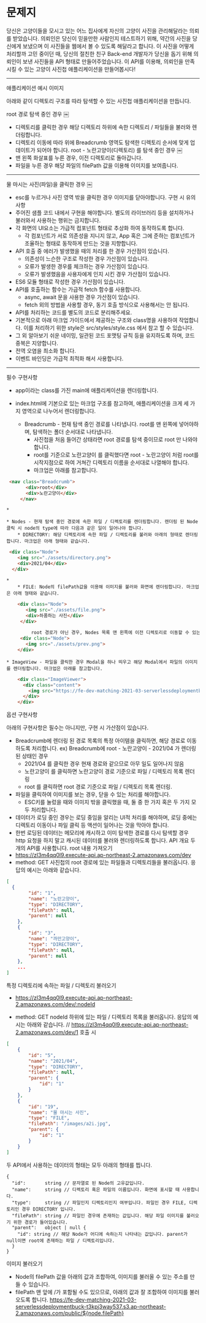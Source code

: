 # 문제지
    
당신은 고양이들을 모시고 있는 어느 집사에게 자신의 고양이 사진을 관리해달라는 의뢰를 받았습니다.
의뢰인은 당신이 믿을만한 사람인지 테스트하기 위해, 약간의 사진을 당신에게 보냈으며 이 사진들을 웹에서 볼 수 있도록 해달라고 합니다.
이 사진을 어떻게 처리할까 고민 중이던 때, 당신의 절친한 친구 Back-end 개발자가 당신을 돕기 위해 의뢰인이 보낸 사진들을 API 형태로 만들어주었습니다.
이 API를 이용해, 의뢰인을 만족시킬 수 있는 고양이 사진첩 애플리케이션을 만들어봅시다!

---

애플리케이션 예시 이미지

아래와 같이 디렉토리 구조를 따라 탐색할 수 있는 사진첩 애플리케이션을 만듭니다.

root 경로 탐색 중인 경우
￼
* 디렉토리를 클릭한 경우 해당 디렉토리 하위에 속한 디렉토리 / 파일들을 불러와 렌더링합니다.
* 디렉토리 이동에 따라 위에 Breadcrumb 영역도 탐색한 디렉토리 순서에 맞게 업데이트가 되어야 합니다.
root - 노란고양이(디렉토리) 를 탐색 중인 경우
￼
* 맨 왼쪽 화살표를 누른 경우, 이전 디렉토리로 돌아갑니다.
* 파일을 누른 경우 해당 파일의 filePath 값을 이용해 이미지를 보여줍니다.

---

물 마시는 사진(파일)을 클릭한 경우
￼
* esc를 누르거나 사진 영역 밖을 클릭한 경우 이미지를 닫아야합니다.
구현 시 유의사항
* 주어진 샘플 코드 내에서 구현을 해야합니다. 별도의 라이브러리 등을 설치하거나 불러와서 사용하는 행위는 금지합니다.
* 각 화면의 UI요소는 가급적 컴포넌트 형태로 추상화 하여 동작하도록 합니다.
    * 각 컴포넌트가 서로 의존성을 지니지 않고, App 혹은 그에 준하는 컴포넌트가 조율하는 형태로 동작하게 만드는 것을 지향합니다.
* API 호출 중 에러가 발생했을 때의 처리를 한 경우 가산점이 있습니다.
    * 의존성이 느슨한 구조로 작성한 경우 가산점이 있습니다.
    * 오류가 발생한 경우를 체크하는 경우 가산점이 있습니다.
    * 오류가 발생했음을 사용자에게 인지 시킨 경우 가산점이 있습니다.
* ES6 모듈 형태로 작성한 경우 가산점이 있습니다.
* API를 호출하는 함수는 가급적 fetch 함수를 사용합니다.
    * async, await 문을 사용한 경우 가산점이 있습니다.
    * fetch 외의 방법을 사용할 경우, 동기 호출 방식으로 사용해서는 안 됩니다.
* API를 처리하는 코드를 별도의 코드로 분리해주세요.
* 기본적으로 아래 마크업 가이드에서 제공하는 구조와 class명을 사용하여 작업합니다. 이를 처리하기 위한 style은 src/styles/style.css 에서 참고 할 수 있습니다.
* 그 외 알아보기 쉬운 네이밍, 일관된 코드 포맷팅 규칙 등을 유지하도록 하며, 코드 중복은 지양합니다.
* 전역 오염을 최소화 합니다.
* 이벤트 바인딩은 가급적 최적화 해서 사용합니다.

---

필수 구현사항
* app이라는 class를 가진 main에 애플리케이션을 렌더링합니다.

* index.html에 기본으로 있는 마크업 구조를 참고하여, 애플리케이션을 크게 세 가지 영역으로 나누어서 렌더링합니다.

    * Breadcrumb - 현재 탐색 중인 경로를 나타냅니다. root를 맨 왼쪽에 넣어야하며, 탐색하는 폴더 순서대로 나타냅니다.
        * 사진첩을 처음 들어간 상태라면 root 경로를 탐색 중이므로 root 만 나와야 합니다.
        * root를 기준으로 노란고양이 를 클릭했다면 root - 노란고양이 처럼 root를 시작지점으로 하여 거쳐간 디렉토리 이름을 순서대로 나열해야 합니다.
        * 마크업은 아래를 참고합니다.
```html    
 <nav class="Breadcrumb">
       <div>root</div>
       <div>노란고양이</div>
     </nav>
```
    *   
    
    * Nodes - 현재 탐색 중인 경로에 속한 파일 / 디렉토리를 렌더링합니다. 렌더링 된 Node 클릭 시 node의 type에 따라 다음과 같은 일이 일어나야 합니다.
        * DIRECTORY: 해당 디렉토리에 속한 파일 / 디렉토리를 불러와 아래의 형태로 렌더링합니다. 마크업은 아래 형태와 같습니다.
   ```html
    <div class="Node">
       <img src="./assets/directory.png">
       <div>2021/04</div>
     </div>
  ```
    *  
        * FILE: Node의 filePath값을 이용해 이미지를 불러와 화면에 렌더링합니다. 마크업은 아래 형태와 같습니다.
        
```html
    <div class="Node">
       <img src="./assets/file.png">
       <div>하품하는 사진</div>
     </div>
      
         root 경로가 아닌 경우, Nodes 목록 맨 왼쪽에 이전 디렉토리로 이동할 수 있는 기능을 구현해야 합니다. 마크업은 아래를 참고합니다.
     <div class="Node">
       <img src="./assets/prev.png">
    </div>
```
    
    * ImageView - 파일을 클릭한 경우 Modal을 하나 띄우고 해당 Modal에서 파일의 이미지를 렌더링합니다. 마크업은 아래를 참고합니다. 
 ```html
     <div class="ImageViewer">
       <div class="content">
         <img src="https://fe-dev-matching-2021-03-serverlessdeploymentbuck-t3kpj3way537.s3.ap-northeast-2.amazonaws.com/public/images/a2i.jpg">
       </div>
     </div>
```

옵션 구현사항

아래의 구현사항은 필수는 아니지만, 구현 시 가산점이 있습니다.
* Breadcrumb에 렌더링 된 경로 목록의 특정 아이템을 클릭하면, 해당 경로로 이동하도록 처리합니다. ex) Breadcrumb에 root - 노란고양이 - 2021/04 가 렌더링 된 상태인 경우
    * 2021/04 를 클릭한 경우 현재 경로와 같으므로 아무 일도 일어나지 않음
    * 노란고양이 를 클릭하면 노란고양이 경로 기준으로 파일 / 디렉토리 목록 렌더링
    * root 를 클릭하면 root 경로 기준으로 파일 / 디렉토리 목록 렌더링.
* 파일을 클릭하여 이미지를 보는 경우, 닫을 수 있는 처리를 해야합니다.
    * ESC키를 눌렀을 때와 이미지 밖을 클릭했을 때, 둘 중 한 가지 혹은 두 가지 모두 처리합니다.
* 데이터가 로딩 중인 경우는 로딩 중임을 알리는 UI적 처리를 해야하며, 로딩 중에는 디렉토리 이동이나 파일 클릭 등 액션이 일어나는 것을 막아야 합니다.
* 한번 로딩된 데이터는 메모리에 캐시하고 이미 탐색한 경로를 다시 탐색할 경우 http 요청을 하지 말고 캐시된 데이터를 불러와 렌더링하도록 합니다.
API 개요
두 개의 API를 사용합니다.
root 내용 가져오기
* https://zl3m4qq0l9.execute-api.ap-northeast-2.amazonaws.com/dev
* method: GET
사진첩의 root 경로에 있는 파일들과 디렉토리들을 불러옵니다.
응답의 예시는 아래와 같습니다.
```json
[
  {
        "id": "1",
        "name": "노란고양이",
        "type": "DIRECTORY",
        "filePath": null,
        "parent": null
    },
    {
        "id": "3",
        "name": "까만고양이",
        "type": "DIRECTORY",
        "filePath": null,
        "parent": null
    },
    ...
]
```

특정 디렉토리에 속하는 파일 / 디렉토리 불러오기

* https://zl3m4qq0l9.execute-api.ap-northeast-2.amazonaws.com/dev/:nodeId

* method: GET
nodeId 하위에 있는 파일 / 디렉토리 목록을 불러옵니다.
응답의 예시는 아래와 같습니다.
// https://zl3m4qq0l9.execute-api.ap-northeast-2.amazonaws.com/dev/1 호출 시

```json
[
    {
        "id": "5",
        "name": "2021/04",
        "type": "DIRECTORY",
        "filePath": null,
        "parent": {
            "id": "1"
        }
    },
    {
        "id": "19",
        "name": "물 마시는 사진",
        "type": "FILE",
        "filePath": "/images/a2i.jpg",
        "parent": {
            "id": "1"
        }
    }
]
```
두 API에서 사용하는 데이터의 형태는 모두 아래의 형태를 띕니다.
```
{
  "id":       string // 문자열로 된 Node의 고유값입니다.
  "name":     string // 디렉토리 혹은 파일의 이름입니다. 화면에 표시할 때 사용합니다.
  "type":     string // 파일인지 디렉토리인지 여부입니다. 파일인 경우 FILE, 디렉토리인 경우 DIRECTORY 입니다.
  "filePath": string // 파일인 경우에 존재하는 값입니다. 해당 파일 이미지를 불러오기 위한 경로가 들어있습니다.
  "parent":   object | null {
    "id": string // 해당 Node가 어디에 속하는지 나타내는 값입니다. parent가 null이면 root에 존재하는 파일 / 디렉토리입니다.
  }
}
```

이미지 불러오기
* Node의 filePath 값을 아래의 값과 조합하여, 이미지를 불러올 수 있는 주소를 만들 수 있습니다.
* filePath 맨 앞에 /가 포함될 수도 있으므로, 아래의 값과 잘 조합하여 이미지를 불러오도록 합니다.
https://fe-dev-matching-2021-03-serverlessdeploymentbuck-t3kpj3way537.s3.ap-northeast-2.amazonaws.com/public/${node.filePath}
